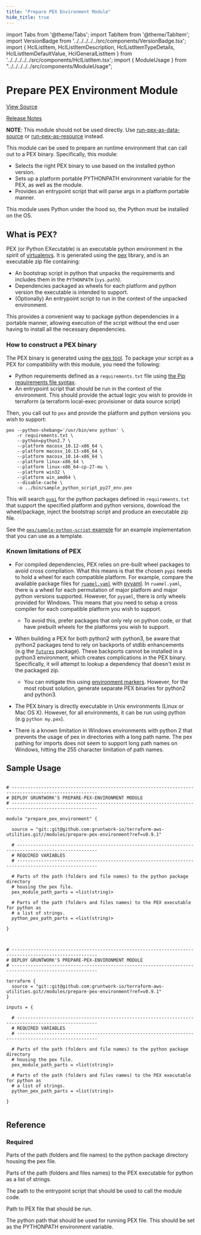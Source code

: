 ```yaml
---
title: "Prepare PEX Environment Module"
hide_title: true
---
```


import Tabs from '@theme/Tabs';
import TabItem from '@theme/TabItem';
import VersionBadge from '../../../../../src/components/VersionBadge.tsx';
import { HclListItem, HclListItemDescription, HclListItemTypeDetails, HclListItemDefaultValue, HclGeneralListItem } from '../../../../../src/components/HclListItem.tsx';
import { ModuleUsage } from "../../../../../src/components/ModuleUsage";

<VersionBadge repoTitle="Terraform Utility Modules" version="0.9.1" lastModifiedVersion="0.8.0"/>

# Prepare PEX Environment Module

<a href="https://github.com/gruntwork-io/terraform-aws-utilities/tree/main/modules/prepare-pex-environment" className="link-button" title="View the source code for this module in GitHub.">View Source</a>

<a href="https://github.com/gruntwork-io/terraform-aws-utilities/releases/tag/v0.8.0" className="link-button" title="Release notes for only versions which impacted this module.">Release Notes</a>

**NOTE**: This module should not be used directly. Use [run-pex-as-data-source](https://github.com/gruntwork-io/terraform-aws-utilities/tree/main/modules/run-pex-as-data-source) or
[run-pex-as-resource](https://github.com/gruntwork-io/terraform-aws-utilities/tree/main/modules/run-pex-as-resource) instead.

This module can be used to prepare an runtime environment that can call out to a PEX binary. Specifically, this module:

*   Selects the right PEX binary to use based on the installed python version.
*   Sets up a platform portable PYTHONPATH environment variable for the PEX, as well as the module.
*   Provides an entrypoint script that will parse args in a platform portable manner.

This module uses Python under the hood so, the Python must be installed on the OS.

## What is PEX?

PEX (or Python EXecutable) is an executable python environment in the spirit of [virtualenvs](https://github.com/gruntwork-io/terraform-aws-utilities/tree/main/modules/prepare-pex-environment/virtualenv.org). It is
generated using the [pex](https://github.com/pantsbuild/pex) library, and is an executable zip file containing:

*   An bootstrap script in python that unpacks the requirements and includes them in the `PYTHONPATH` (`sys.path`).
*   Dependencies packaged as wheels for each platform and python version the executable is intended to support.
*   (Optionally) An entrypoint script to run in the context of the unpacked environment.

This provides a convenient way to package python dependencies in a portable manner, allowing execution of the script
without the end user having to install all the necessary dependencies.

### How to construct a PEX binary

The PEX binary is generated using the [pex tool](https://github.com/pantsbuild/pex). To package your script as a PEX for
compatibility with this module, you need the following:

*   Python requirements defined as a `requirements.txt` file using [the Pip requirements file
    syntax](https://pip.pypa.io/en/stable/reference/pip_install/?highlight=requirements%20file#requirements-file-format).
*   An entrypoint script that should be run in the context of the environment. This should provide the actual logic
    you wish to provide in terraform (a terraform local-exec provisioner or data source script)

Then, you call out to `pex` and provide the platform and python versions you wish to support:

```
pex --python-shebang='/usr/bin/env python' \
    -r requirements.txt \
    --python=python2.7 \
    --platform macosx_10.12-x86_64 \
    --platform macosx_10.13-x86_64 \
    --platform macosx_10.14-x86_64 \
    --platform linux-x86_64 \
    --platform linux-x86_64-cp-27-mu \
    --platform win32 \
    --platform win_amd64 \
    --disable-cache \
    -o ../bin/sample_python_script_py27_env.pex
```

This will search [`pypi`](https://pypi.org/) for the python packages defined in `requirements.txt` that support the
specified platform and python versions, download the wheel/package, inject the bootstrap script and produce an
executable zip file.

See the [`pex/sample-python-script` example](https://github.com/gruntwork-io/terraform-aws-utilities/tree/main/examples/pex/sample-python-script) for an example implementation that you
can use as a template.

### Known limitations of PEX

*   For compiled dependencies, PEX relies on pre-built wheel packages to avoid cross compilation. What this means is that
    the chosen `pypi` needs to hold a wheel for each compatible platform. For example, compare the available package files
    for [`ruamel.yaml`](https://pypi.org/project/ruamel.yaml/#files) with
    [pyyaml](https://pypi.org/project/PyYAML/#files). In `ruamel.yaml`, there is a wheel for each permutation of major
    platform and major python versions supported. However, for `pyyaml`, there is only wheels provided for Windows.
    This means that you need to setup a cross compiler for each compatible platform you wish to support.
    *   To avoid this, prefer packages that only rely on python code, or that have prebuilt wheels for the platforms you
        wish to support.

*   When building a PEX for both python2 with python3, be aware that python2 packages tend to rely on backports of stdlib
    enhancements (e.g the [`futures`](https://pypi.org/project/futures/) package). These backports cannot be installed in
    a python3 environment, which creates complications in the PEX binary. Specifically, it will attempt to lookup a
    dependency that doesn't exist in the packaged zip.
    *   You can mitigate this using [environment markers](https://www.python.org/dev/peps/pep-0508/#environment-markers).
        However, for the most robust solution, generate separate PEX binaries for python2 and python3.

*   The PEX binary is directly executable in Unix environments (Linux or Mac OS X). However, for all environments, it can
    be run using python (e.g `python my.pex`).

*   There is a known limitation in Windows environments with python 2 that prevents the usage of pex in directories with a
    long path name. The pex pathing for imports does not seem to support long path names on Windows, hitting the 255
    character limitation of path names.

## Sample Usage

<Tabs>
<TabItem value="terraform" label="Terraform" default>

```hcl title="main.tf"

# ------------------------------------------------------------------------------------------------------
# DEPLOY GRUNTWORK'S PREPARE-PEX-ENVIRONMENT MODULE
# ------------------------------------------------------------------------------------------------------

module "prepare_pex_environment" {

  source = "git::git@github.com:gruntwork-io/terraform-aws-utilities.git//modules/prepare-pex-environment?ref=v0.9.1"

  # ----------------------------------------------------------------------------------------------------
  # REQUIRED VARIABLES
  # ----------------------------------------------------------------------------------------------------

  # Parts of the path (folders and file names) to the python package directory
  # housing the pex file.
  pex_module_path_parts = <list(string)>

  # Parts of the path (folders and files names) to the PEX executable for python as
  # a list of strings.
  python_pex_path_parts = <list(string)>

}


```

</TabItem>
<TabItem value="terragrunt" label="Terragrunt" default>

```hcl title="terragrunt.hcl"

# ------------------------------------------------------------------------------------------------------
# DEPLOY GRUNTWORK'S PREPARE-PEX-ENVIRONMENT MODULE
# ------------------------------------------------------------------------------------------------------

terraform {
  source = "git::git@github.com:gruntwork-io/terraform-aws-utilities.git//modules/prepare-pex-environment?ref=v0.9.1"
}

inputs = {

  # ----------------------------------------------------------------------------------------------------
  # REQUIRED VARIABLES
  # ----------------------------------------------------------------------------------------------------

  # Parts of the path (folders and file names) to the python package directory
  # housing the pex file.
  pex_module_path_parts = <list(string)>

  # Parts of the path (folders and files names) to the PEX executable for python as
  # a list of strings.
  python_pex_path_parts = <list(string)>

}


```

</TabItem>
</Tabs>




## Reference

<Tabs>
<TabItem value="inputs" label="Inputs" default>

### Required

<HclListItem name="pex_module_path_parts" requirement="required" type="list(string)">
<HclListItemDescription>

Parts of the path (folders and file names) to the python package directory housing the pex file.

</HclListItemDescription>
</HclListItem>

<HclListItem name="python_pex_path_parts" requirement="required" type="list(string)">
<HclListItemDescription>

Parts of the path (folders and files names) to the PEX executable for python as a list of strings.

</HclListItemDescription>
</HclListItem>

</TabItem>
<TabItem value="outputs" label="Outputs">

<HclListItem name="entrypoint_path">
<HclListItemDescription>

The path to the entrypoint script that should be used to call the module code.

</HclListItemDescription>
</HclListItem>

<HclListItem name="pex_path">
<HclListItemDescription>

Path to PEX file that should be run.

</HclListItemDescription>
</HclListItem>

<HclListItem name="python_path">
<HclListItemDescription>

The python path that should be used for running PEX file. This should be set as the PYTHONPATH environment variable.

</HclListItemDescription>
</HclListItem>

</TabItem>
</Tabs>


<!-- ##DOCS-SOURCER-START
{
  "originalSources": [
    "https://github.com/gruntwork-io/terraform-aws-utilities/tree/main/modules/prepare-pex-environment/readme.md",
    "https://github.com/gruntwork-io/terraform-aws-utilities/tree/main/modules/prepare-pex-environment/variables.tf",
    "https://github.com/gruntwork-io/terraform-aws-utilities/tree/main/modules/prepare-pex-environment/outputs.tf"
  ],
  "sourcePlugin": "module-catalog-api",
  "hash": "df99c863cf8ebc3c5a9cb31515c7b63e"
}
##DOCS-SOURCER-END -->
